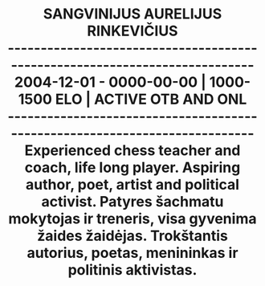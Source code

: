 <!DOCTYPE html>
<html>
  <h1 align="center">
    SANGVINIJUS AURELIJUS RINKEVIČIUS
    <br>---------------------------------------------------------------------------</br>
    2004-12-01 - 0000-00-00 | 1000-1500 ELO | ACTIVE OTB AND ONL
    <br>---------------------------------------------------------------------------</br>
    Experienced chess teacher and coach, life long player. Aspiring author, poet, artist and political activist.
    Patyres šachmatu mokytojas ir treneris, visa gyvenima žaides žaidėjas. Trokštantis autorius, poetas, menininkas ir politinis aktivistas.
  </h1>
</html>
